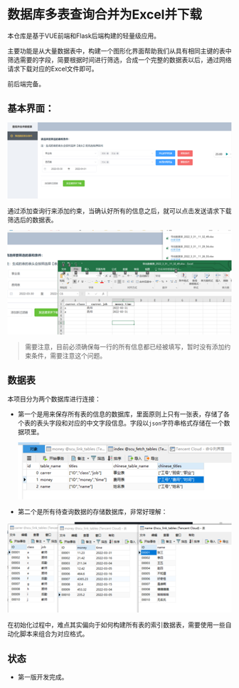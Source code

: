 # 数据库多表查询合并为Excel并下载
本仓库是基于VUE前端和Flask后端构建的轻量级应用。

主要功能是从大量数据表中，构建一个图形化界面帮助我们从具有相同主键的表中筛选需要的字段，简要根据时间进行筛选，合成一个完整的数据表以后，通过网络请求下载对应的Excel文件即可。

前后端完备。

## 基本界面：
![](images/运行界面.png)

通过添加查询行来添加约束，当确认好所有的信息之后，就可以点击发送请求下载筛选后的数据表。

![](images/运行结果.png)

> 需要注意，目前必须确保每一行的所有信息都已经被填写，暂时没有添加约束条件，需要注意这个问题。

## 数据表
本项目分为两个数据库进行连接：
- 第一个是用来保存所有表的信息的数据库，里面原则上只有一张表，存储了各个表的表头字段和对应的中文字段信息。字段以`json`字符串格式存储在一个数据项里。

  ![](images/表名信息数据库.png)
- 第二个是所有待查询数据的存储数据库，非常好理解：
  
![](images/数据本身的数据库.png)

在初始化过程中，难点其实偏向于如何构建所有表的索引数据表，需要使用一些自动化脚本来组合为对应格式。
## 状态
- 第一版开发完成。
  